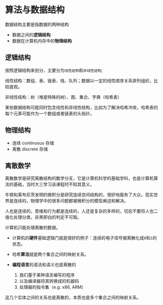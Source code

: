 # 算法与数据结构

数据结构主要是指数据的两种结构

- 数据之间的**逻辑结构**
- 数据在计算机内存中的**物理结构**

## 逻辑结构

按照逻辑结构来划分，主要分为`线性结构`和`非线性结构`;

线性结构：数组、表、链表、栈、队列；数据以一定的线性顺序关系排列组织，比较直观。

非线性结构：树（堆是特殊的树）、图、集合、字典（哈希表）

某些数据结构可能同时包含线性和非线性结构，比如为了解决哈希冲突，哈希表的每个元素可能作为一个数组或者链表的头指针。

## 物理结构

- 连续 continuous 存储
- 离散 discrete 存储

## 离散数学

离散数学是研究离散结构的数学分支，它是计算机科学的基础学科，也是计算机算法的基础，当时大三学习该课程时不知其意义。

牛顿和莱布尼茨发明的微积分是研究连续空间结构的，很好地服务了大众。现实世界是连续的，物理学中的很多问题都被微积分的模型阐述和解决。

人也是连续的，思维和行为都是连续的，人还是复杂的多样的，切忌不要将人也二值化处理分类，非黑即白的判定不可取。

计算机只能处理离散的数据。

- 计算机的**硬件**基础逻辑门就是很好的例子：连续的电子信号被离散化成`0`和`1`的状态。
- 哈希**算法**就是两个集合之间的映射关系。
- **编程语言**的语法和语义也是离散的

    1. 我们基于某种语言编写的程序
    2. 以及编译器将其转换成的机器码
    3. 处理器的指令集（e.g. x86, ARM）
    
这几个实体之间的关系也是离散的，本质也是多个集合之间的映射关系。